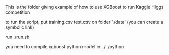 This is the folder giving example of how to use XGBoost to run Kaggle Higgs competition

to run the script, put training.csv test.csv on folder './data' (you can create a symbolic link)

run ./run.sh

you need to compile xgboost python model in ../../python



